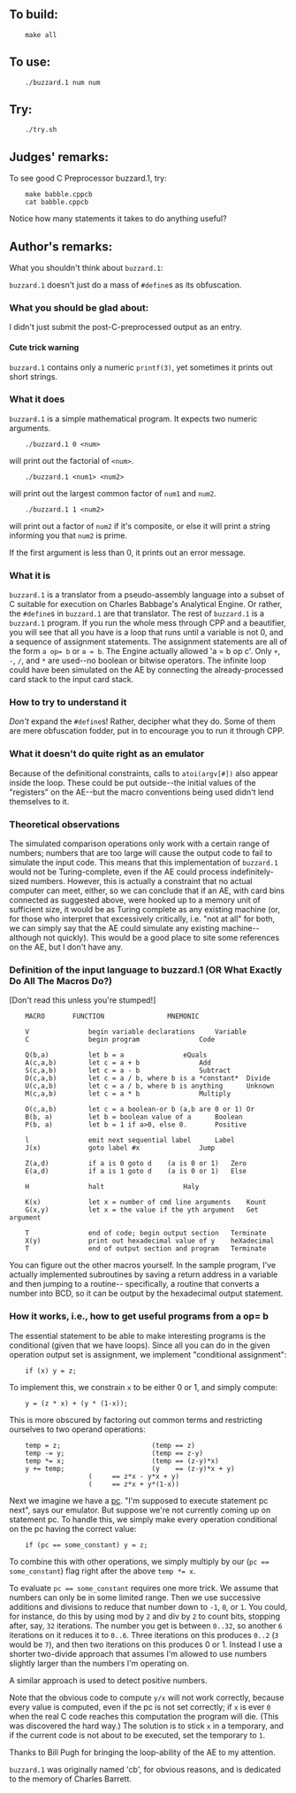 ## To build:

``` <!---sh-->
    make all
```


## To use:

``` <!---sh-->
    ./buzzard.1 num num
```


## Try:

``` <!---sh-->
    ./try.sh
```


## Judges' remarks:

To see good C Preprocessor buzzard.1, try:

``` <!---sh-->
    make babble.cppcb
    cat babble.cppcb
```

Notice how many statements it takes to do anything useful?


## Author's remarks:

What you shouldn't think about `buzzard.1`:

`buzzard.1` doesn't just do a mass of `#define`s as its obfuscation.


### What you should be glad about:

I didn't just submit the post-C-preprocessed output as an entry.


#### Cute trick warning

`buzzard.1` contains only a numeric `printf(3)`, yet sometimes it prints out
short strings.


### What it does

`buzzard.1` is a simple mathematical program. It expects two numeric
arguments.

``` <!---sh-->
    ./buzzard.1 0 <num>
```

will print out the factorial of `<num>`.

``` <!---sh-->
    ./buzzard.1 <num1> <num2>
```

will print out the largest common factor of `num1` and `num2`.

``` <!---sh-->
    ./buzzard.1 1 <num2>
```

will print out a factor of `num2` if it's composite, or else
it will print a string informing you that `num2` is prime.

If the first argument is less than 0, it prints out an
error message.


### What it is

`buzzard.1` is a translator from a pseudo-assembly language into a subset of C
suitable for execution on Charles Babbage's Analytical Engine.  Or rather, the
`#define`s in `buzzard.1` are that translator.  The rest of `buzzard.1` is a
`buzzard.1` program.  If you run the whole mess through CPP and a beautifier, you
will see that all you have is a loop that runs until a variable is not 0, and a
sequence of assignment statements.  The assignment statements are all of the
form `a op= b` or `a = b`.  The Engine actually allowed 'a = b op c'.  Only `+`,
`-`, `/`, and `*` are used--no boolean or bitwise operators.  The infinite loop
could have been simulated on the AE by connecting the already-processed card
stack to the input card stack.


### How to try to understand it

*Don't* expand the `#define`s!  Rather, decipher what they do.
Some of them are mere obfuscation fodder, put in to encourage
you to run it through CPP.


### What it doesn't do quite right as an emulator

Because of the definitional constraints, calls to `atoi(argv[#])` also appear
inside the loop.  These could be put outside--the initial values of the
"registers" on the AE--but the macro conventions being used didn't lend
themselves to it.


### Theoretical observations

The simulated comparison operations only work with a certain range of numbers;
numbers that are too large will cause the output code to fail to simulate the
input code.  This means that this implementation of `buzzard.1` would not be
Turing-complete, even if the AE could process indefinitely-sized numbers.
However, this is actually a constraint that no actual computer can meet, either,
so we can conclude that if an AE, with card bins connected as suggested above,
were hooked up to a memory unit of sufficient size, it would be as Turing
complete as any existing machine (or, for those who interpret that excessively
critically, i.e. "not at all" for both, we can simply say that the AE could
simulate any existing machine--although not quickly).  This would be a good
place to site some references on the AE, but I don't have any.


### Definition of the input language to buzzard.1 (OR What Exactly Do All The Macros Do?)

[Don't read this unless you're stumped!]

```
    MACRO		FUNCTION				MNEMONIC

    V               begin variable declarations		Variable
    C               begin program				Code

    Q(b,a)          let b = a				eQuals
    A(c,a,b)        let c = a + b				Add
    S(c,a,b)        let c = a - b				Subtract
    D(c,a,b)        let c = a / b, where b is a *constant*  Divide
    U(c,a,b)        let c = a / b, where b is anything      Unknown
    M(c,a,b)        let c = a * b				Multiply

    O(c,a,b)        let c = a boolean-or b (a,b are 0 or 1) Or
    B(b, a)         let b = boolean value of a		Boolean
    P(b, a)         let b = 1 if a>0, else 0.		Positive

    l               emit next sequential label		Label
    J(x)            goto label #x				Jump

    Z(a,d)          if a is 0 goto d    (a is 0 or 1)	Zero
    E(a,d)          if a is 1 goto d    (a is 0 or 1)	Else

    H               halt					Haly

    K(x)            let x = number of cmd line arguments	Kount
    G(x,y)          let x = the value if the yth argument   Get argument

    T               end of code; begin output section	Terminate
    X(y)            print out hexadecimal value of y	heXadecimal
    T               end of output section and program	Terminate
```

You can figure out the other macros yourself.  In the sample program, I've
actually implemented subroutines by saving a return address in a variable and
then jumping to a routine-- specifically, a routine that converts a number into
BCD, so it can be output by the hexadecimal output statement.


### How it works, i.e., how to get useful programs from a op= b

The essential statement to be able to make interesting
programs is the conditional (given that we have loops).
Since all you can do in the given operation output set is
assignment, we implement "conditional assignment":

``` <!---c-->
    if (x) y = z;
```

To implement this, we constrain `x` to be either 0 or 1, and
simply compute:

``` <!---c-->
    y = (z * x) + (y * (1-x));
```

This is more obscured by factoring out common terms and restricting
ourselves to two operand operations:

``` <!---c-->
    temp = z;                       (temp == z)
    temp -= y;                      (temp == z-y)
    temp *= x;                      (temp == (z-y)*x)
    y += temp;                      (y    == (z-y)*x + y)
				    (     == z*x - y*x + y)
				    (     == z*x + y*(1-x))
```

Next we imagine we have a [pc](https://en.wikipedia.org/wiki/Program_counter).
"I'm supposed to execute statement pc next", says our emulator.  But suppose
we're not currently coming up on statement pc.  To handle this, we simply make
every operation conditional on the pc having the correct value:

``` <!---c-->
    if (pc == some_constant) y = z;
```

To combine this with other operations, we simply multiply by our
(`pc == some_constant`) flag right after the above `temp *= x`.

To evaluate `pc == some_constant` requires one more trick.  We assume that
numbers can only be in some limited range.  Then we use successive additions and
divisions to reduce that number down to `-1`, `0`, or `1`.  You could, for
instance, do this by using mod by `2` and div by `2` to count bits, stopping
after, say, `32` iterations.  The number you get is between `0..32`, so another
`6` iterations on it reduces it to `0..6`.  Three iterations on this produces
`0..2` (`3` would be `7`), and then two iterations on this produces 0 or 1.
Instead I use a shorter two-divide approach that assumes I'm allowed to use
numbers slightly larger than the numbers I'm operating on.

A similar approach is used to detect positive numbers.

Note that the obvious code to compute `y/x` will not work correctly,
because every value is computed, even if the pc is not set correctly;
if `x` is ever `0` when the real C code reaches this computation the
program will die.  (This was discovered the hard way.)  The solution
is to stick `x` in a temporary, and if the current code is not about
to be executed, set the temporary to `1`.

Thanks to Bill Pugh for bringing the loop-ability of the AE to
my attention.

`buzzard.1` was originally named 'cb', for obvious reasons, and is
dedicated to the memory of Charles Barrett.


<!--

    Copyright © 1984-2024 by Landon Curt Noll. All Rights Reserved.

    You are free to share and adapt this file under the terms of this license:

	Creative Commons Attribution-ShareAlike 4.0 International (CC BY-SA 4.0)

    For more information, see:

	https://creativecommons.org/licenses/by-sa/4.0/

-->
